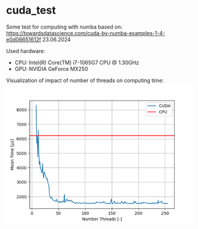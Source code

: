 # cuda_test
Some test for computing with numba based on:
https://towardsdatascience.com/cuda-by-numba-examples-1-4-e0d06651612f
23.06.2024

Used hardware:
* CPU: Intel(R) Core(TM) i7-1065G7 CPU @ 1.30GHz
* GPU: NVIDIA GeForce MX250

Visualization of impact of number of threads on computing time:
![Compute Time vs Number of Threads](plot_time_numberThreads.png?raw=true "Compute Time vs Number of Threads")
